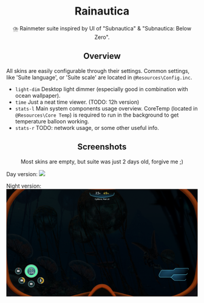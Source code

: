 <h1 align="center">Rainautica</h1>

<p align="center">
⛈️ Rainmeter suite inspired by UI of "Subnautica" &amp; "Subnautica: Below Zero".
</p>

<h2 align="center">Overview</h2>

All skins are easily configurable through their settings.
Common settings, like 'Suite language', or 'Suite scale' are located in `@Resources\Config.inc`.

- `light-dim` Desktop light dimmer (especially good in combination with ocean wallpaper).
- `time` Just a neat time viewer. (TODO: 12h version)
- `stats-l` Main system components usage overview. CoreTemp (located in `@Resources\Core Temp`) is required to run in the background to get temperature balloon working.
- `stats-r` TODO: network usage, or some other useful info.

<h2 align="center">Screenshots</h2>

<p align="center">
Most skins are empty, but suite was just 2 days old, forgive me ;)

Day version:
![](https://github.com/F1uctus/Rainautica/blob/master/%40Screenshots/alpha-2-day.png)

Night version:
![](https://github.com/F1uctus/Rainautica/blob/master/%40Screenshots/alpha-2-night.png)

</p>